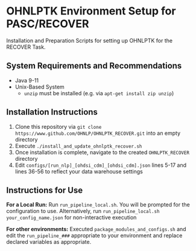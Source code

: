 # OHNLPTK Environment Setup for PASC/RECOVER
Installation and Preparation Scripts for setting up OHNLPTK for the RECOVER Task.
## System Requirements and Recommendations
* Java 9-11
* Unix-Based System 
    * `unzip` must be installed (e.g. via `apt-get install zip unzip`)
## Installation Instructions
1. Clone this repository via `git clone https://www.github.com/OHNLP/OHNLPTK_RECOVER.git` into an empty directory
2. Execute `./install_and_update_ohnlptk_recover.sh`
3. Once installation is complete, navigate to the created `OHNLPTK_RECOVER` directory
4. Edit `configs/[run_nlp]_[ohdsi_cdm]_[ohdsi_cdm].json` lines 5-17 and lines 36-56 to reflect your data warehouse settings
## Instructions for Use
**For a Local Run:** Run `run_pipeline_local.sh`. You will be prompted for the configuration to use. Alternatively, run `run_pipeline_local.sh your_config_name.json` for non-interactive execution

**For other environments:** Executed `package_modules_and_configs.sh` and edit the `run_pipeline_###` appropriate to your environment and replace declared variables as appropriate.
